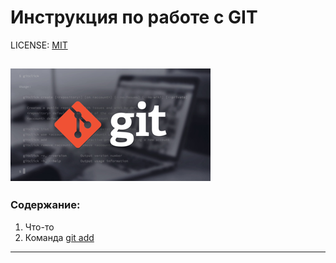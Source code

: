# Инструкция по работе с GIT 
LICENSE: [MIT](license.md)

![git-logo](GITlogo%20Small.png)
---

### Содержание:
1. Что-то
2. Команда [git add](add.md)
---


